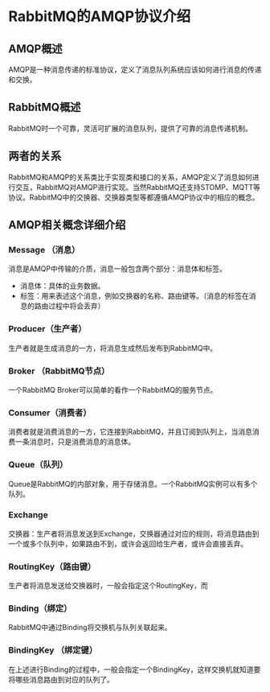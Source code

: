 # RabbitMQ的AMQP协议介绍

## AMQP概述

AMQP是一种消息传递的标准协议，定义了消息队列系统应该如何进行消息的传递和交换。

## RabbitMQ概述

RabbitMQ时一个可靠，灵活可扩展的消息队列，提供了可靠的消息传递机制。

## 两者的关系

RabbitMQ和AMQP的关系类比于实现类和接口的关系，AMQP定义了消息如何进行交互，RabbitMQ对AMQP进行实现。当然RabbitMQ还支持STOMP、MQTT等协议。RabbitMQ中的交换器、交换器类型等都遵循AMQP协议中的相应的概念。

## AMQP相关概念详细介绍

### Message （消息）

消息是AMQP中传输的介质，消息一般包含两个部分：消息体和标签。

- 消息体：具体的业务数据。
- 标签：用来表述这个消息，例如交换器的名称、路由键等。（消息的标签在消息的路由过程中将会丢弃）

### Producer（生产者）

生产者就是生成消息的一方，将消息生成然后发布到RabbitMQ中。

### Broker （RabbitMQ节点）

一个RabbitMQ Broker可以简单的看作一个RabbitMQ的服务节点。

### Consumer（消费者）

消费者就是消费消息的一方，它连接到RabbitMQ，并且订阅到队列上，当消息消费一条消息时，只是消费消息的消息体。

### Queue（队列）

Queue是RabbitMQ的内部对象，用于存储消息。一个RabbitMQ实例可以有多个队列。

### Exchange

交换器：生产者将消息发送到Exchange，交换器通过对应的规则，将消息路由到一个或多个队列中，如果路由不到，或许会返回给生产者，或许会直接丢弃。

### RoutingKey（路由键）

生产者将消息发送给交换器时，一般会指定这个RoutingKey，而

### Binding（绑定）

RabbitMQ中通过Binding将交换机与队列关联起来。

### BindingKey （绑定键）

在上述进行Binding的过程中，一般会指定一个BindingKey，这样交换机就知道要将哪些消息路由到对应的队列了。











